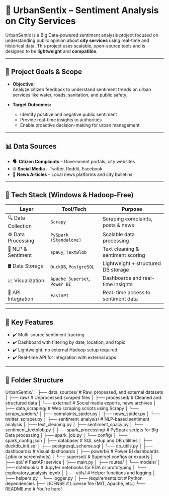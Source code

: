 # 🚀 UrbanSentix – Sentiment Analysis on City Services

UrbanSentix is a Big Data-powered sentiment analysis project focused on understanding public opinion about **city services** using real-time and historical data. This project uses scalable, open-source tools and is designed to be **lightweight** and **compatible**.

---

## 🎯 Project Goals & Scope

- **Objective:**  
  Analyze citizen feedback to understand sentiment trends on urban services like water, roads, sanitation, and public safety.

- **Target Outcomes:**  
  - Identify positive and negative public sentiment  
  - Provide real-time insights to authorities  
  - Enable proactive decision-making for urban management  

---

## 📊 Data Sources

- 🗣 **Citizen Complaints** – Government portals, city websites  
- 🌐 **Social Media** – Twitter, Reddit, Facebook  
- 📰 **News Articles** – Local news platforms and city bulletins

---

## 🧰 Tech Stack (Windows & Hadoop-Free)

| Layer               | Tool/Tech                | Purpose                                |
|---------------------|--------------------------|----------------------------------------|
| 🔍 Data Collection   | `Scrapy`                 | Scraping complaints, posts & news      |
| ⚙ Data Processing    | `PySpark (Standalone)`   | Scalable data processing               |
| 🧠 NLP & Sentiment   | `spaCy`, `TextBlob`      | Text cleaning & sentiment scoring      |
| 🛢️ Data Storage       | `DuckDB`, `PostgreSQL`    | Lightweight + structured DB storage    |
| 📈 Visualization      | `Apache Superset`, `Power BI` | Dashboards and real-time insights  |
| 🔗 API Integration   | `FastAPI`                | Real-time access to sentiment data     |

---

## 📌 Key Features

- ✔️ Multi-source sentiment tracking  
- ✔️ Dashboard with filtering by date, location, and topic  
- ✔️ Lightweight, no external Hadoop setup required  
- ✔️ Real-time API for integration with external apps  

---

## 📁 Folder Structure

UrbanSentix/
│
├── data_sources/              # Raw, processed, and external datasets
│   ├── raw/                   # Unprocessed scraped files
│   ├── processed/             # Cleaned and structured data
│   └── external/              # Social media exports, news archives
│
├── data_scraping/            # Web scraping scripts using Scrapy
│   └── scrapy_spiders/
│       ├── complaints_spider.py
│       ├── news_spider.py
│       └── twitter_scraper.py
│
├── sentiment_analysis/       # NLP-based sentiment analysis
│   ├── text_cleaning.py
│   ├── sentiment_spacy.py
│   └── sentiment_textblob.py
│
├── spark_processing/         # PySpark scripts for Big Data processing
│   ├── spark_job.py
│   └── config/
│       └── spark_config.json
│
├── database/                 # SQL setup and DB utilities
│   ├── duckdb_init.sql
│   ├── postgresql_schema.sql
│   └── db_utils.py
│
├── dashboards/               # Visual dashboards
│   ├── powerbi/              # Power BI dashboards (.pbix or screenshots)
│   └── superset/             # Superset configs or exports
│
├── api/                      # FastAPI service
│   ├── main.py
│   ├── routes/
│   └── models/
│
├── notebooks/                # Jupyter notebooks for EDA or prototyping
│   └── exploratory_analysis.ipynb
│
├── utils/                    # Helper functions and logging
│   ├── helpers.py
│   └── logger.py
│
├── requirements.txt          # Python dependencies
├── LICENSE                   # License file (MIT, Apache, etc.)
└── README.md                 # You're here!
